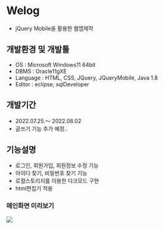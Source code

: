 # Welog
- jQuery Mobile을 활용한 웹앱제작

## 개발환경 및 개발툴
- OS : Microsoft Windows11 64bit
- DBMS : Oracle11gXE
- Language : HTML, CSS, JQuery, JQueryMobile, Java 1.8
- Editor : eclipse, sqlDeveloper

## 개발기간
- 2022.07.25.～ 2022.08.02 
- 글쓰기 기능 추가 예정..

## 기능설명
- 로그인, 회원가입, 회원정보 수정 기능
- 아이디 찾기, 비밀번호 찾기 기능 
- 로컬스토리지를 이용한 다크모드 구현
- html편집기 적용


### 메인화면 미리보기

<img src="https://user-images.githubusercontent.com/99003162/184900871-e7546b43-98a0-44fe-bb18-43a7ed80c1ac.jpg">